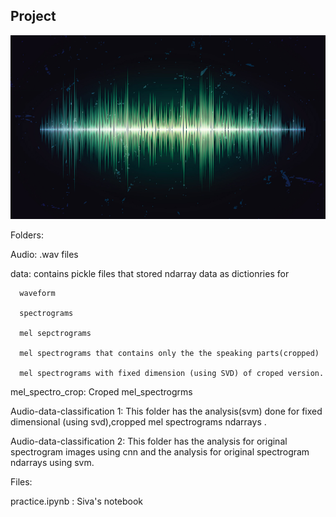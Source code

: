 ## Project


![Logo](Audio-Waveforms-Featued-Image.jpg)


Folders:

Audio: .wav files 


data: contains pickle files that stored ndarray data as dictionries for

      waveform
      
      spectrograms
      
      mel sepctrograms
      
      mel spectrograms that contains only the the speaking parts(cropped)
      
      mel spectrograms with fixed dimension (using SVD) of croped version.
      
mel_spectro_crop: Croped mel_spectrogrms

Audio-data-classification 1: This folder has the analysis(svm) done for fixed dimensional (using svd),cropped mel spectrograms ndarrays .


Audio-data-classification 2: This folder has the analysis for original spectrogram images using cnn and the analysis for original spectrogram ndarrays using svm.

Files:

practice.ipynb : Siva's notebook




